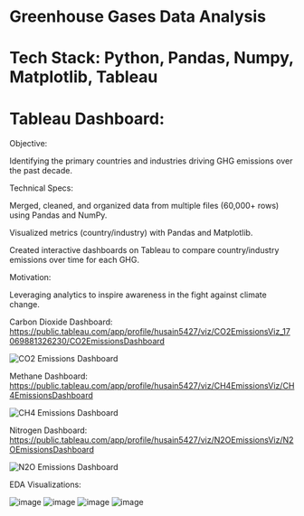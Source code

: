 # Greenhouse Gases Data Analysis
# Tech Stack: Python, Pandas, Numpy, Matplotlib, Tableau
# Tableau Dashboard: 

Objective:

Identifying the primary countries and industries driving GHG emissions over the past decade.​

Technical Specs:

Merged, cleaned, and organized data from multiple files (60,000+ rows) using Pandas and NumPy.

Visualized metrics (country/industry) with Pandas and Matplotlib.

Created interactive dashboards on Tableau to compare country/industry emissions over time for each GHG.


Motivation:

Leveraging analytics to inspire awareness in the fight against climate change.

Carbon Dioxide Dashboard: https://public.tableau.com/app/profile/husain5427/viz/CO2EmissionsViz_17069881326230/CO2EmissionsDashboard

![CO2 Emissions Dashboard](https://github.com/HusainMiyala/Greenhouse-Gases/assets/98285048/19b58894-d7e6-4704-bf99-0133581e0242)

Methane Dashboard: https://public.tableau.com/app/profile/husain5427/viz/CH4EmissionsViz/CH4EmissionsDashboard

![CH4 Emissions Dashboard](https://github.com/HusainMiyala/Greenhouse-Gases-Data-Analysis/assets/98285048/e9979cf9-4956-457b-9f72-d79a93384ecd)

Nitrogen Dashboard: https://public.tableau.com/app/profile/husain5427/viz/N2OEmissionsViz/N2OEmissionsDashboard

![N2O Emissions Dashboard](https://github.com/HusainMiyala/Greenhouse-Gases-Data-Analysis/assets/98285048/5e32a9ba-5e36-4bb1-ad3a-53a45fc7c749)

EDA Visualizations:

![image](https://github.com/HusainMiyala/Greenhouse-Gases/assets/98285048/384f44f7-6cbd-4bfd-970b-a3950bad1880)
![image](https://github.com/HusainMiyala/Greenhouse-Gases/assets/98285048/e5ccbddf-69f6-4042-9f91-eb35bf256641)
![image](https://github.com/HusainMiyala/Greenhouse-Gases/assets/98285048/c24d1e2b-6cef-4e62-9c58-c4b0aef51d68)
![image](https://github.com/HusainMiyala/Greenhouse-Gases/assets/98285048/7aa288a2-b0a8-4ac5-b7ac-e359210b8a31)
